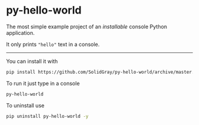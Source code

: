 # py-hello-world

The most simple example project of an _installable_ console Python application. 

It only prints `"hello"` text in a console.

---

You can install it with
```bash
pip install https://github.com/SolidGray/py-hello-world/archive/master.tar.gz
```

To run it just type in a console
```bash
py-hello-world
```

To uninstall use
```bash
pip uninstall py-hello-world -y
```
